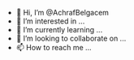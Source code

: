 - 👋 Hi, I’m @AchrafBelgacem
- 👀 I’m interested in ...
- 🌱 I’m currently learning ...
- 💞️ I’m looking to collaborate on ...
- 📫 How to reach me ...

<!---
AchrafBelgacem/AchrafBelgacem is a ✨ special ✨ repository because its `README.md` (this file) appears on your GitHub profile.
You can click the Preview link to take a look at your changes.
---
